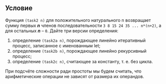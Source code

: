## Условие
Функция `(task2 n)` для положительного натурального n возвращает сумму первых ***n*** членов последовательности  `3 8 15 24 35 ... n*(n+2)`, а для остальных ***n*** – `0`. Дайте три версии определения:

1. определение `(task2a n)`, порождающее линейно итеративный процесс, записанное с именованным let;
2. определение `(task2b n)`, порождающее линейно рекурсивный процесс;
3. определение `(task2c n)`, считающее за константу, т. е. без цикла.

При подсчёте сложности ради простоты мы будем считать, что арифметические операции не зависят от размера их операндов. 